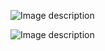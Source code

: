 
![Image description](https://github.com/MohT98/Sms-Schedualr/blob/master/Screenshot_20190319-164855.png)

![Image description](https://github.com/MohT98/Sms-Schedualr/blob/master/Screenshot_20190319-164855.png)

